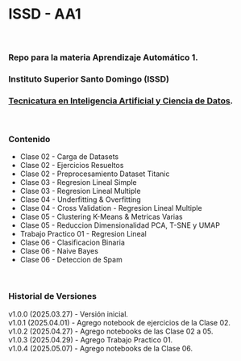 # ISSD - AA1

&nbsp;

### Repo para la materia **Aprendizaje Automático 1**.

### Instituto Superior Santo Domingo (ISSD)
### [Tecnicatura en Inteligencia Artificial y Ciencia de Datos](https://issd.edu.ar/es/inteligencia-artificial-ciencia-datos/).

&nbsp;

### Contenido

- Clase 02 - Carga de Datasets
- Clase 02 - Ejercicios Resueltos
- Clase 02 - Preprocesamiento Dataset Titanic
- Clase 03 - Regresion Lineal Simple
- Clase 03 - Regresion Lineal Multiple
- Clase 04 - Underfitting & Overfitting
- Clase 04 - Cross Validation - Regresion Lineal Multiple
- Clase 05 - Clustering K-Means & Metricas Varias
- Clase 05 - Reduccion Dimensionalidad PCA, T-SNE y UMAP
- Trabajo Practico 01 - Regresion Lineal
- Clase 06 - Clasificacion Binaria
- Clase 06 - Naive Bayes
- Clase 06 - Deteccion de Spam


&nbsp;

### Historial de Versiones

v1.0.0 (2025.03.27) - Versión inicial.  
v1.0.1 (2025.04.01) - Agrego notebook de ejercicios de la Clase 02.  
v1.0.2 (2025.04.27) - Agrego notebooks de las Clase 02 a 05.  
v1.0.3 (2025.04.29) - Agrego Trabajo Practico 01.  
v1.0.4 (2025.05.07) - Agrego notebooks de la Clase 06.  

&nbsp;
